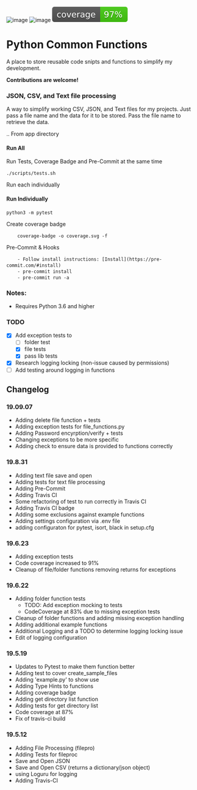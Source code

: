 ![image](https://img.shields.io/badge/calver-YYYY.MM.DD-22bfda.svg "CalVer")
![image](https://travis-ci.org/devsetgo/python_common_functions.svg "Build Status")
![image](coverage.svg "CalVer")

# Python Common Functions
A place to store reusable code snipts and functions to simplify my development.

**Contributions are welcome!**

### JSON, CSV, and Text file processing
A way to simplify working CSV, JSON, and Text files for my projects. Just pass a file name and the data for it to be stored. Pass the file name to retrieve the data.

.. From app directory

#### Run All
Run Tests, Coverage Badge and Pre-Commit at the same time
~~~
./scripts/tests.sh
~~~

Run each individually

#### Run Individually
~~~~
python3 -m pytest
~~~~

Create coverage badge
~~~~
    coverage-badge -o coverage.svg -f
~~~~

Pre-Commit & Hooks
~~~~
    - Follow install instructions: [Install](https://pre-commit.com/#install)
    - pre-commit install
    - pre-commit run -a
~~~~

### Notes:
- Requires Python 3.6 and higher

### TODO
- [x] Add exception tests to
    - [ ] folder test
    - [x] file tests
    - [x] pass lib tests
- [x] Research logging locking (non-issue caused by permissions)
- [ ] Add testing around logging in functions
## Changelog
### 19.09.07
- Adding delete file function + tests
- Adding exception tests for file_functions.py
- Adding Password encyrption/verify + tests
- Changing exceptions to be more specific
- Adding check to ensure data is provided to functions correctly

### 19.8.31
- Adding text file save and open
- Adding tests for text file processing
- Adding Pre-Commit
- Adding Travis CI
- Some refactoring of test to run correctly in Travis CI
- Adding Travis CI badge
- Adding some exclusions against example functions
- Adding settings configuration via .env file
- adding configuraton for pytest, isort, black in setup.cfg

### 19.6.23
- Adding exception tests
- Code coverage increased to 91%
- Cleanup of file/folder functions removing returns for exceptions

### 19.6.22
- Adding folder function tests
  - TODO: Add exception mocking to tests
  - CodeCoverage at 83% due to missing exception tests
- Cleanup of folder functions and adding missing exception handling
- Adding additional example functions
- Additional Logging and a TODO to determine logging locking issue
- Edit of logging configuration

### 19.5.19
- Updates to Pytest to make them function better
- Adding test to cover create_sample_files
- Adding 'example.py' to show use
- Adding Type Hints to functions
- Adding coverage badge
- Adding get directory list function
- Adding tests for get directory list
- Code coverage at 87%
- Fix of travis-ci build

### 19.5.12
- Adding File Processing (filepro)
- Adding Tests for fileproc
- Save and Open JSON
- Save and Open CSV (returns a dictionary/json object)
- using Loguru for logging
- Adding Travis-CI
